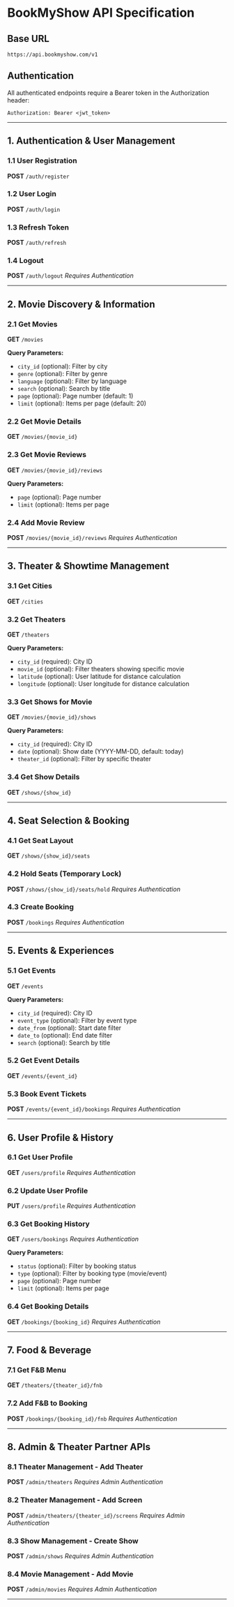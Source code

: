 # BookMyShow API Specification

## Base URL
```
https://api.bookmyshow.com/v1
```

## Authentication
All authenticated endpoints require a Bearer token in the Authorization header:
```
Authorization: Bearer <jwt_token>
```

---

## 1. Authentication & User Management

### 1.1 User Registration
**POST** `/auth/register`



### 1.2 User Login
**POST** `/auth/login`



### 1.3 Refresh Token
**POST** `/auth/refresh`


### 1.4 Logout
**POST** `/auth/logout`
*Requires Authentication*


---

## 2. Movie Discovery & Information

### 2.1 Get Movies
**GET** `/movies`

**Query Parameters:**
- `city_id` (optional): Filter by city
- `genre` (optional): Filter by genre
- `language` (optional): Filter by language
- `search` (optional): Search by title
- `page` (optional): Page number (default: 1)
- `limit` (optional): Items per page (default: 20)


### 2.2 Get Movie Details
**GET** `/movies/{movie_id}`


### 2.3 Get Movie Reviews
**GET** `/movies/{movie_id}/reviews`

**Query Parameters:**
- `page` (optional): Page number
- `limit` (optional): Items per page


### 2.4 Add Movie Review
**POST** `/movies/{movie_id}/reviews`
*Requires Authentication*


---

## 3. Theater & Showtime Management

### 3.1 Get Cities
**GET** `/cities`


### 3.2 Get Theaters
**GET** `/theaters`

**Query Parameters:**
- `city_id` (required): City ID
- `movie_id` (optional): Filter theaters showing specific movie
- `latitude` (optional): User latitude for distance calculation
- `longitude` (optional): User longitude for distance calculation


### 3.3 Get Shows for Movie
**GET** `/movies/{movie_id}/shows`

**Query Parameters:**
- `city_id` (required): City ID
- `date` (optional): Show date (YYYY-MM-DD, default: today)
- `theater_id` (optional): Filter by specific theater


### 3.4 Get Show Details
**GET** `/shows/{show_id}`


---

## 4. Seat Selection & Booking

### 4.1 Get Seat Layout
**GET** `/shows/{show_id}/seats`


### 4.2 Hold Seats (Temporary Lock)
**POST** `/shows/{show_id}/seats/hold`
*Requires Authentication*


### 4.3 Create Booking
**POST** `/bookings`
*Requires Authentication*

---

## 5. Events & Experiences

### 5.1 Get Events
**GET** `/events`

**Query Parameters:**
- `city_id` (required): City ID
- `event_type` (optional): Filter by event type
- `date_from` (optional): Start date filter
- `date_to` (optional): End date filter
- `search` (optional): Search by title


### 5.2 Get Event Details
**GET** `/events/{event_id}`


### 5.3 Book Event Tickets
**POST** `/events/{event_id}/bookings`
*Requires Authentication*


---

## 6. User Profile & History

### 6.1 Get User Profile
**GET** `/users/profile`
*Requires Authentication*


### 6.2 Update User Profile
**PUT** `/users/profile`
*Requires Authentication*


### 6.3 Get Booking History
**GET** `/users/bookings`
*Requires Authentication*

**Query Parameters:**
- `status` (optional): Filter by booking status
- `type` (optional): Filter by booking type (movie/event)
- `page` (optional): Page number
- `limit` (optional): Items per page


### 6.4 Get Booking Details
**GET** `/bookings/{booking_id}`
*Requires Authentication*


---

## 7. Food & Beverage

### 7.1 Get F&B Menu
**GET** `/theaters/{theater_id}/fnb`


### 7.2 Add F&B to Booking
**POST** `/bookings/{booking_id}/fnb`
*Requires Authentication*


---

## 8. Admin & Theater Partner APIs

### 8.1 Theater Management - Add Theater
**POST** `/admin/theaters`
*Requires Admin Authentication*


### 8.2 Theater Management - Add Screen
**POST** `/admin/theaters/{theater_id}/screens`
*Requires Admin Authentication*


### 8.3 Show Management - Create Show
**POST** `/admin/shows`
*Requires Admin Authentication*


### 8.4 Movie Management - Add Movie
**POST** `/admin/movies`
*Requires Admin Authentication*


---



